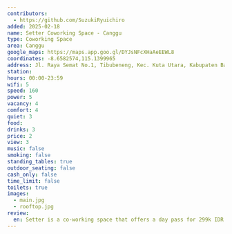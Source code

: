 ```yaml
---
contributors:
  - https://github.com/SuzukiRyuichiro
added: 2025-02-18
name: Setter Coworking Space - Canggu
type: Coworking Space
area: Canggu
google_maps: https://maps.app.goo.gl/DYJsNFcXHaAeEEWL8
coordinates: -8.6582574,115.1399965
address: Jl. Raya Semat No.1, Tibubeneng, Kec. Kuta Utara, Kabupaten Badung, Bali 80361
station:
hours: 00:00-23:59
wifi: 5
speed: 160
power: 5
vacancy: 4
comfort: 4
quiet: 3
food:
drinks: 3
price: 2
view: 3
music: false
smoking: false
standing_tables: true
outdoor_seating: false
cash_only: false
time_limit: false
toilets: true
images:
  - main.jpg
  - rooftop.jpg
review:
  en: Setter is a co-working space that offers a day pass for 299k IDR / $18 / ¥2800. Obviously, it is not the cheapest but if you're staying and working in Canggu for a bit, it might worth getting a week pass or something to have a place to be at. They have ok coffee from the coffee machine and there is a roof top area that you could also work in, but that is half outside so could get hot and humid. There is a shower so you can be sweatty but get refreshed.
---
```

